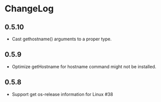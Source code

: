 # ChangeLog

## 0.5.10

- Cast gethostname() arguments to a proper type.

## 0.5.9

- Optimize getHostname for hostname command might not be installed.

## 0.5.8

- Support get os-release information for Linux #38
